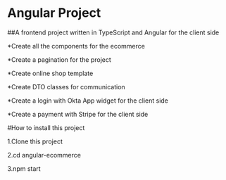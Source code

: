 # Angular Project 

##A frontend project written in TypeScript and Angular for the client side

*Create all the components for the ecommerce 

*Create a pagination for the project

*Create online shop template

*Create DTO classes for communication

*Create a login with Okta App widget for the client side

*Create a payment with Stripe for the client side

#How to install this project

1.Clone this project

2.cd angular-ecommerce

3.npm start 
